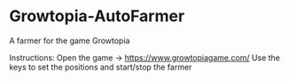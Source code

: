 # Growtopia-AutoFarmer
A farmer for the game Growtopia

Instructions:
  Open the game -> https://www.growtopiagame.com/ 
	Use the keys to set the positions and start/stop the farmer
